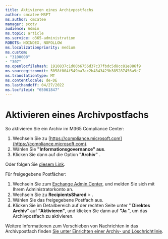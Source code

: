 ```yaml
---
title: Aktivieren eines Archivpostfachs
author: cmcatee-MSFT
ms.author: cmcatee
manager: scotv
audience: Admin
ms.topic: article
ms.service: o365-administration
ROBOTS: NOINDEX, NOFOLLOW
ms.localizationpriority: medium
ms.custom:
- "3100008"
- "307"
ms.openlocfilehash: 1910837c1d00b6756d37c37fbdc5d8cc81e886f9
ms.sourcegitcommit: 5058f004f549ba7ac2b4843429b385287456a9c7
ms.translationtype: MT
ms.contentlocale: de-DE
ms.lasthandoff: 04/27/2022
ms.locfileid: "65061847"
---
```

# <a name="enable-an-archive-mailbox"></a>Aktivieren eines Archivpostfachs

So aktivieren Sie ein Archiv im M365 Compliance Center:

1. Wechseln Sie zu [https://compliance.microsoft.com](https://compliance.microsoft.com).
2. Wählen Sie **"Informationsgovernance" aus**.
3. Klicken Sie dann auf die Option **"Archiv"** .

Oder folgen Sie [diesem Link](https://sip.compliance.microsoft.com/informationgovernance?viewid=archive).  

Für freigegebene Postfächer:

1. Wechseln Sie zum [Exchange Admin Center](https://outlook.office365.com/ecp), und melden Sie sich mit Ihrem Administratorkonto an.
2. Wechseln Sie zu **RecipientsShared** > .
3. Wählen Sie das freigegebene Postfach aus.
4. Klicken Sie im Detailbereich auf der rechten Seite unter " **Direktes Archiv**" auf **"Aktivieren"**, und klicken Sie dann auf **"Ja** ", um das Archivpostfach zu aktivieren.

Weitere Informationen zum Verschieben von Nachrichten in das Archivpostfach finden [Sie unter Einrichten einer Archiv- und Löschrichtlinie](https://docs.microsoft.com//office365/securitycompliance/set-up-an-archive-and-deletion-policy-for-mailboxes).
